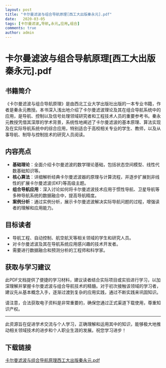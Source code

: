 ```yaml
---
layout: post
title: "卡尔曼滤波与组合导航原理[西工大出版秦永元].pdf"
date:   2020-03-05
tags: [卡尔曼滤波,导航,永元,应用,组合]
comments: true
author: admin
---
```

# 卡尔曼滤波与组合导航原理[西工大出版秦永元].pdf

## 书籍简介

《卡尔曼滤波与组合导航原理》是由西北工业大学出版社出版的一本专业书籍，作者是秦永元教授。本书深入浅出地介绍了卡尔曼滤波理论及其在组合导航系统中的应用，是导航、控制以及信号处理领域研究者和工程技术人员的重要参考书。秦永元教授凭借其深厚的学术背景，系统性地阐述了卡尔曼滤波的基本原理、算法实现及在实际导航系统中的综合应用，特别适合于高校相关专业的学生、教师，以及从事导航、制导与控制技术的研究人员阅读。

## 内容亮点

- **基础理论**：全面介绍卡尔曼滤波的数学理论基础，包括状态空间模型、线性代数基础知识等。
- **核心算法**：详细解析经典卡尔曼滤波器的原理与计算流程，并逐步扩展到非线性的扩展卡尔曼滤波(EKF)等高级主题。
- **组合导航应用**：深入讨论如何将卡尔曼滤波技术应用于惯性导航、卫星导航等多种导航系统的数据融合中，提高导航精度。
- **案例分析**：通过实例分析，展示卡尔曼滤波解决实际导航问题的过程，增强读者的理解和应用能力。

## 目标读者

- 导航工程、自动控制、航空航天等相关领域的学生和研究人员。
- 对卡尔曼滤波及其在导航系统应用感兴趣的技术开发者。
- 需要进行数据融合和预测分析的工程师和科学家。

## 获取与学习建议

此PDF文档提供了便捷的学习材料，建议读者结合实际项目或实验进行学习，以加深理解并掌握卡尔曼滤波与组合导航技术的精髓。对于初次接触该领域的学习者，建议先从基本概念入手，逐渐过渡到复杂的应用实践，通过不断实践来巩固知识。

请注意，合法获取电子资料是非常重要的，确保您通过正式渠道下载使用，尊重知识产权。

---

此资源旨在促进学术交流与个人学习，正确理解和运用其中的知识，能够极大地推动相关领域技术的进步和个人职业生涯的发展。祝您学习进步！

## 下载链接

[卡尔曼滤波与组合导航原理西工大出版秦永元.pdf](https://pan.quark.cn/s/c33d48d26c5a)
